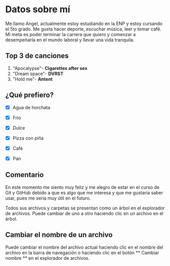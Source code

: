#    Datos sobre mí

Me llamo Angel, actualmente estoy estudiando en la ENP y estoy cursando el 5to grado. Me gusta hacer deporte, escuchar música, leer y tomar café. Mi meta es poder terminar la carrera que quiero y comenzar a desempeñarla en el mundo laboral y llevar una vida tranquila.


## Top 3 de canciones

 1. "Apocalypse"- **Cigarettes after sex**
 2. "Dream space"- **DVRST**
 3. "Hold me"- **Antent**

## ¿Qué prefiero?

 - [x] Agua de horchata
 - [x] Frío
 - [x] Dulce
 - [x] Pizza con piña
 - [x] Café
 - [x] Pan


## Comentario

En este momento me siento muy feliz y me alegro de estar en el curso de Git y GitHub debido a que es algo que me interesa y que me gustaria saber usar, pues me seria muy útil en el futuro. 

Todos sus archivos y carpetas se presentan como un árbol en el explorador de archivos. Puede cambiar de uno a otro haciendo clic en un archivo en el árbol.

## Cambiar el nombre de un archivo

Puede cambiar el nombre del archivo actual haciendo clic en el nombre del archivo en la barra de navegación o haciendo clic en el botón ** Cambiar nombre ** en el explorador de archivos.


